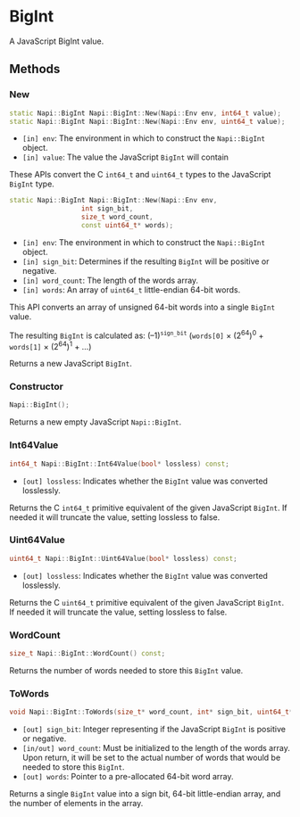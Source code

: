 # BigInt

A JavaScript BigInt value.

## Methods

### New

```cpp
static Napi::BigInt Napi::BigInt::New(Napi::Env env, int64_t value);
static Napi::BigInt Napi::BigInt::New(Napi::Env env, uint64_t value);
```

 - `[in] env`: The environment in which to construct the `Napi::BigInt` object.
 - `[in] value`: The value the JavaScript `BigInt` will contain

These APIs convert the C `int64_t` and `uint64_t` types to the JavaScript
`BigInt` type.

```cpp
static Napi::BigInt Napi::BigInt::New(Napi::Env env,
                  int sign_bit,
                  size_t word_count,
                  const uint64_t* words);
```

 - `[in] env`: The environment in which to construct the `Napi::BigInt` object.
 - `[in] sign_bit`: Determines if the resulting `BigInt` will be positive or negative.
 - `[in] word_count`: The length of the words array.
 - `[in] words`: An array of `uint64_t` little-endian 64-bit words.

This API converts an array of unsigned 64-bit words into a single `BigInt`
value.

The resulting `BigInt` is calculated as: (–1)<sup>`sign_bit`</sup> (`words[0]`
× (2<sup>64</sup>)<sup>0</sup> + `words[1]` × (2<sup>64</sup>)<sup>1</sup> + …)

Returns a new JavaScript `BigInt`.

### Constructor

```cpp
Napi::BigInt();
```

Returns a new empty JavaScript `Napi::BigInt`.

### Int64Value

```cpp
int64_t Napi::BigInt::Int64Value(bool* lossless) const;
```

 - `[out] lossless`: Indicates whether the `BigInt` value was converted losslessly.

Returns the C `int64_t` primitive equivalent of the given JavaScript
`BigInt`. If needed it will truncate the value, setting lossless to false.

### Uint64Value

```cpp
uint64_t Napi::BigInt::Uint64Value(bool* lossless) const;
```

 - `[out] lossless`: Indicates whether the `BigInt` value was converted
   losslessly.

Returns the C `uint64_t` primitive equivalent of the given JavaScript
`BigInt`. If needed it will truncate the value, setting lossless to false.

### WordCount

```cpp
size_t Napi::BigInt::WordCount() const;
```

Returns the number of words needed to store this `BigInt` value.

### ToWords

```cpp
void Napi::BigInt::ToWords(size_t* word_count, int* sign_bit, uint64_t* words);
```

 - `[out] sign_bit`: Integer representing if the JavaScript `BigInt` is positive
   or negative.
 - `[in/out] word_count`: Must be initialized to the length of the words array.
   Upon return, it will be set to the actual number of words that would be
   needed to store this `BigInt`.
 - `[out] words`: Pointer to a pre-allocated 64-bit word array.

Returns a single `BigInt` value into a sign bit, 64-bit little-endian array,
and the number of elements in the array.
